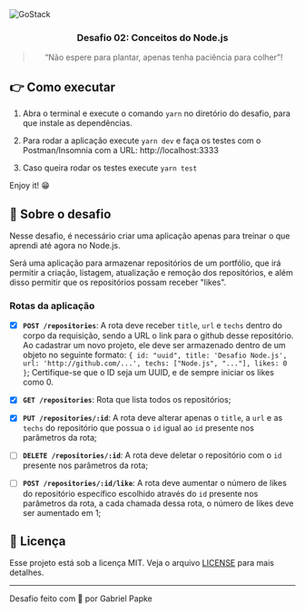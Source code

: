 <img alt="GoStack" src="https://storage.googleapis.com/golden-wind/bootcamp-gostack/header-desafios.png" />

<h3 align="center">
  Desafio 02: Conceitos do Node.js
</h3>

<blockquote align="center">“Não espere para plantar, apenas tenha paciência para colher”!</blockquote>


## 👉 Como executar


1. Abra o terminal e execute o comando `yarn` no diretório do desafio, para que instale as dependências.

2. Para rodar a aplicação execute `yarn dev` e faça os testes com o Postman/Insomnia com a URL: http://localhost:3333

3. Caso queira rodar os testes execute `yarn test`

Enjoy it! 😁

## :rocket: Sobre o desafio

Nesse desafio, é necessário criar uma aplicação apenas para treinar o que aprendi até agora no Node.js.

Será uma aplicação para armazenar repositórios de um portfólio, que irá permitir a criação, listagem, atualização e remoção dos repositórios, e além disso permitir que os repositórios possam receber "likes".


### Rotas da aplicação

- [x] **`POST /repositories`**: A rota deve receber `title`, `url` e `techs` dentro do corpo da requisição, sendo a URL o link para o github desse repositório. Ao cadastrar um novo projeto, ele deve ser armazenado dentro de um objeto no seguinte formato: `{ id: "uuid", title: 'Desafio Node.js', url: 'http://github.com/...', techs: ["Node.js", "..."], likes: 0 }`; Certifique-se que o ID seja um UUID, e de sempre iniciar os likes como 0.

- [x] **`GET /repositories`**: Rota que lista todos os repositórios;

- [x] **`PUT /repositories/:id`**: A rota deve alterar apenas o `title`, a `url` e as `techs` do repositório que possua o `id` igual ao `id` presente nos parâmetros da rota;

- [ ] **`DELETE /repositories/:id`**: A rota deve deletar o repositório com o `id` presente nos parâmetros da rota;

- [ ] **`POST /repositories/:id/like`**: A rota deve aumentar o número de likes do repositório específico escolhido através do `id` presente nos parâmetros da rota, a cada chamada dessa rota, o número de likes deve ser aumentado em 1;


## :memo: Licença

Esse projeto está sob a licença MIT. Veja o arquivo [LICENSE](LICENSE) para mais detalhes.

---

Desafio feito com 💜 por Gabriel Papke